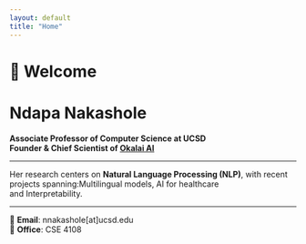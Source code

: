 ```yaml
---
layout: default
title: "Home"
---
```


# 👋 Welcome

# Ndapa Nakashole

**Associate Professor of Computer Science at UCSD**  
**Founder & Chief Scientist of [Okalai AI](https://okalai.org)**

---

Her research centers on **Natural Language Processing (NLP)**, with recent projects spanning:Multilingual models, AI for healthcare  
and  Interpretability.

---

📧 **Email**: nnakashole[at]ucsd.edu  
🏢 **Office**: CSE 4108


